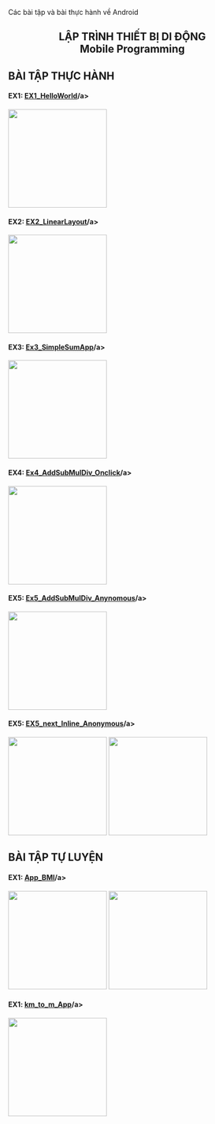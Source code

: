 
Các bài tập và bài thực hành về Android
<h2 align="center">LẬP TRÌNH THIẾT BỊ DI ĐỘNG<br>Mobile Programming</h2>
<h2 align="left">BÀI TẬP THỰC HÀNH</h2>
<div>
  <h4>EX1: <a href = "https://github.com/sungocanhkien/61133817_AndroidProgramming/tree/main/HelloWorld">EX1_HelloWorld</a>/a></h4>
  <img src = "https://github.com/sungocanhkien/61133817_AndroidProgramming/blob/main/HelloWorld/Result.PNG" width = "200">
</div>
<div>
  <h4>EX2: <a href = "https://github.com/sungocanhkien/61133817_AndroidProgramming/tree/main/Ex2_LinearLayout">EX2_LinearLayout</a>/a></h4>
  <img src = "https://github.com/sungocanhkien/61133817_AndroidProgramming/blob/main/Ex2_LinearLayout/Result_Ex2n.PNG" width = "200">
</div>
<div>
  <h4>EX3: <a href = "https://github.com/sungocanhkien/61133817_AndroidProgramming/tree/main/Ex3_SimpleSumApp">Ex3_SimpleSumApp</a>/a></h4>
  <img src = "https://github.com/sungocanhkien/61133817_AndroidProgramming/blob/main/Ex3_SimpleSumApp/Result_Ex3.PNG" width = "200">
</div>
<div>
  <h4>EX4: <a href = "https://github.com/sungocanhkien/61133817_AndroidProgramming/tree/main/Ex4_AddSubMulDiv_Onclick">Ex4_AddSubMulDiv_Onclick</a>/a></h4>
  <img src = "https://github.com/sungocanhkien/61133817_AndroidProgramming/blob/main/Ex4_AddSubMulDiv_Onclick/Result_Ex4.PNG" width = "200">
</div>
<div>
  <h4>EX5: <a href = "https://github.com/sungocanhkien/61133817_AndroidProgramming/tree/main/Ex5_AddSubMulDiv_Anynomous">Ex5_AddSubMulDiv_Anynomous</a>/a></h4>
  <img src = "https://github.com/sungocanhkien/61133817_AndroidProgramming/blob/main/Ex5_AddSubMulDiv_Anynomous/Result.PNG" width = "200">
</div>
<div>
  <h4>EX5: <a href = "https://github.com/sungocanhkien/61133817_AndroidProgramming/tree/main/EX5_next_Inline_Anonymous">EX5_next_Inline_Anonymous</a>/a></h4>
  <img src = "https://github.com/sungocanhkien/61133817_AndroidProgramming/blob/main/EX5_next_Inline_Anonymous/Result.PNG" width = "200">
  <img src = "https://github.com/sungocanhkien/61133817_AndroidProgramming/blob/main/EX5_next_Inline_Anonymous/Result_next.PNG" width = "200">
</div>

<h2 align="left">BÀI TẬP TỰ LUYỆN</h2>
<div>
  <h4>EX1: <a href = "https://github.com/sungocanhkien/61133817_AndroidProgramming/tree/main/App_BMI">App_BMI</a>/a></h4>
  <img src = "https://github.com/sungocanhkien/61133817_AndroidProgramming/blob/main/App_BMI/Result_Design.PNG" width = "200">
  <img src = "https://github.com/sungocanhkien/61133817_AndroidProgramming/blob/main/App_BMI/Result.PNG" width = "200">
</div>
<div>
  <h4>EX1: <a href = "https://github.com/sungocanhkien/61133817_AndroidProgramming/tree/main/km_to_m_App">km_to_m_App</a>/a></h4>
  <img src = "https://github.com/sungocanhkien/61133817_AndroidProgramming/blob/main/km_to_m_App/Result.PNG" width = "200">
</div>
